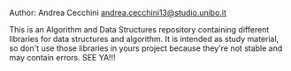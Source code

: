 Author: Andrea Cecchini andrea.cecchini13@studio.unibo.it

This is an Algorithm and Data Structures repository containing different libraries for data structures and algorithm.
It is intended as study material, so don't use those libraries in yours project because they're not stable and may contain errors.
SEE YA!!!
